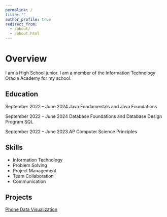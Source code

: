```yaml
---
permalink: /
title: ""
author_profile: true
redirect_from: 
  - /about/
  - /about.html
---
```

# Overview
I am a High School junior. I am a member of the Information Technology Oracle Academy for my school. 


## Education
September 2022 – June 2024
Java Fundamentals and Java Foundations

September 2022 – June 2024
Database Foundations and Database Design Program SQL

September 2022 – June 2023
AP Computer Science Principles

## Skills
- Information Technology
- Problem Solving
- Project Management
- Team Collaboration
- Communication

## Projects 
[Phone Data Visualization](https://github.com/ChristopherSnyder159/PhoneVisualization)
